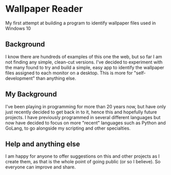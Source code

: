 # Wallpaper Reader
My first attempt at building a program to identify wallpaper files used in Windows 10
## Background
I know there are hundreds of examples of this one the web, but so far I am not finding any simple, clean-cut versions.
I've decided to experiment with the many found to try and build a simple, easy app to identify the wallpaper files assigned to each monitor on a desktop. This is more for "self-development" than anything else.
## My Background
I've been playing in programming for more than 20 years now, but have only just recently decided to get back in to it, hence this and hopefully future projects.
I have previously programmed in several different languages but now have decided to focus on more "recent" languages such as Python and GoLang, to go alongside my scripting and other specialties.
## Help and anything else
I am happy for anyone to offer suggestions on this and other projects as I create them, as that is the whole point of going public (or so I believe). So everyone can improve and share.
